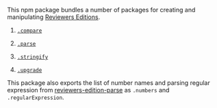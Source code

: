 This npm package bundles a number of packages for creating and
manipulating [Reviewers Editions][parse].

[reved]: https://npmjs.com/packages/reviewers-edition-parse

1. [`.compare`](https://www.npmjs.com/packages/reviewers-edition-compare)

2. [`.parse`][parse]

3. [`.stringify`](https://www.npmjs.com/packages/reviewers-edition-stringify)

4. [`.upgrade`](https://www.npmjs.com/packages/reviewers-edition-upgrade)

This package also exports the list of number names and parsing regular
expression from [reviewers-edition-parse][parse] as `.numbers` and
`.regularExpression`.

[parse]: https://www.npmjs.com/packages/reviewers-edition-parse
